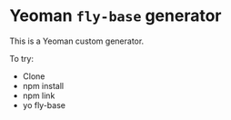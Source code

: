 Yeoman `fly-base` generator
=======================

This is a Yeoman custom generator.

To try:

* Clone
* npm install
* npm link
* yo fly-base
